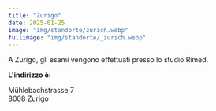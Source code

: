 ```yaml
---
title: "Zurigo"
date: 2025-01-25
image: "img/standorte/zurich.webp"
fullimage: "img/standorte/_zurich.webp"
---
```

A Zurigo, gli esami vengono effettuati presso lo studio Rimed.

**L'indirizzo è:**

Mühlebachstrasse 7  
8008 Zurigo
